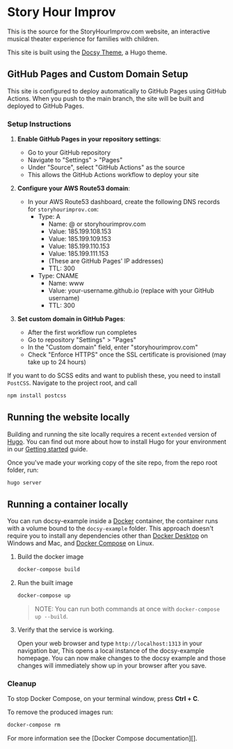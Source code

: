 # Story Hour Improv

This is the source for the StoryHourImprov.com website, an interactive musical theater experience for families with children.

This site is built using the [Docsy Theme](https://github.com/google/docsy), a Hugo theme.

## GitHub Pages and Custom Domain Setup

This site is configured to deploy automatically to GitHub Pages using GitHub Actions. When you push to the main branch, the site will be built and deployed to GitHub Pages.

### Setup Instructions

1. **Enable GitHub Pages in your repository settings**:
   - Go to your GitHub repository
   - Navigate to "Settings" > "Pages"
   - Under "Source", select "GitHub Actions" as the source
   - This allows the GitHub Actions workflow to deploy your site

2. **Configure your AWS Route53 domain**:
   - In your AWS Route53 dashboard, create the following DNS records for `storyhourimprov.com`:
     - Type: A
       - Name: @ or storyhourimprov.com
       - Value: 185.199.108.153
       - Value: 185.199.109.153
       - Value: 185.199.110.153
       - Value: 185.199.111.153
       - (These are GitHub Pages' IP addresses)
       - TTL: 300
     - Type: CNAME
       - Name: www
       - Value: your-username.github.io (replace with your GitHub username)
       - TTL: 300

3. **Set custom domain in GitHub Pages**:
   - After the first workflow run completes
   - Go to repository "Settings" > "Pages"
   - In the "Custom domain" field, enter "storyhourimprov.com"
   - Check "Enforce HTTPS" once the SSL certificate is provisioned (may take up to 24 hours)

If you want to do SCSS edits and want to publish these, you need to install `PostCSS`. Navigate to the project root, and call

```bash
npm install postcss
```

## Running the website locally

Building and running the site locally requires a recent `extended` version of [Hugo](https://gohugo.io).
You can find out more about how to install Hugo for your environment in our
[Getting started](https://www.docsy.dev/docs/getting-started/#prerequisites-and-installation) guide.

Once you've made your working copy of the site repo, from the repo root folder, run:

```bash
hugo server
```

## Running a container locally

You can run docsy-example inside a [Docker](https://docs.docker.com/)
container, the container runs with a volume bound to the `docsy-example`
folder. This approach doesn't require you to install any dependencies other
than [Docker Desktop](https://www.docker.com/products/docker-desktop) on
Windows and Mac, and [Docker Compose](https://docs.docker.com/compose/install/)
on Linux.

1. Build the docker image

   ```bash
   docker-compose build
   ```

1. Run the built image

   ```bash
   docker-compose up
   ```

   > NOTE: You can run both commands at once with `docker-compose up --build`.

1. Verify that the service is working.

   Open your web browser and type `http://localhost:1313` in your navigation bar,
   This opens a local instance of the docsy-example homepage. You can now make
   changes to the docsy example and those changes will immediately show up in your
   browser after you save.

### Cleanup

To stop Docker Compose, on your terminal window, press **Ctrl + C**.

To remove the produced images run:

```bash
docker-compose rm
```
For more information see the [Docker Compose documentation][].

